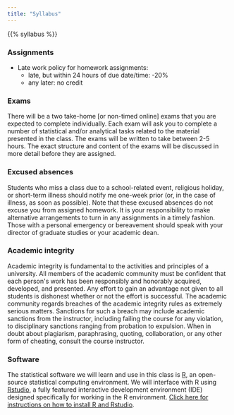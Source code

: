 ```yaml
---
title: "Syllabus"
---
```



{{% syllabus %}}

### Assignments

- Late work policy for homework assignments:
    - late, but within 24 hours of due date/time: -20%
    - any later: no credit

### Exams

There will be a two take-home [or non-timed online] exams that you are expected to complete individually. Each exam will ask you to complete a number of statistical and/or analytical tasks related to the material presented in the class. The exams will be written to take between 2-5 hours. The exact structure and content of the exams will be discussed in more detail before they are assigned.

### Excused absences

Students who miss a class due to a school-related event, religious holiday, or short-term illness should notify me one-week prior (or, in the case of illness, as soon as possible). Note that these excused absences do not excuse you from assigned homework. It is your responsibility to make alternative arrangements to turn in any assignments in a timely fashion. Those with a personal emergency or bereavement should speak with your director of graduate studies or your academic dean.


### Academic integrity

Academic integrity is fundamental to the activities and principles of a university. All members of the academic community must be confident that each person's work has been responsibly and honorably acquired, developed, and presented. Any effort to gain an advantage not given to all students is dishonest whether or not the effort is successful. The academic community regards breaches of the academic integrity rules as extremely serious matters. Sanctions for such a breach may include academic sanctions from the instructor, including failing the course for any violation, to disciplinary sanctions ranging from probation to expulsion. When in doubt about plagiarism, paraphrasing, quoting, collaboration, or any other form of cheating, consult the course instructor.

### Software

The statistical software we will learn and use in this class is [R](https://cran.r-project.org/), an open-source statistical computing environment. We will interface with R using [Rstudio](https://www.rstudio.com/), a fully featured interactive development environment (IDE) designed specifically for working in the R environment. <a href="/install-rstats">Click here for instructions on how to install R and Rstudio</a>.